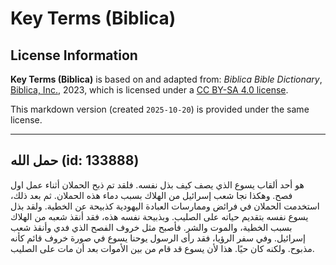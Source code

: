 # Key Terms (Biblica)

## License Information

**Key Terms (Biblica)** is based on and adapted from: _Biblica Bible Dictionary_, [Biblica, Inc.](https://www.biblica.com/), 2023, which is licensed under a [CC BY-SA 4.0 license](https://creativecommons.org/licenses/by-sa/4.0/legalcode.en).

This markdown version (created `2025-10-20`) is provided under the same license.



--------------------------------

## حمل الله (id: 133888)

هو أحد ألقاب يسوع الذي يصف كيف بذل نفسه. فلقد تم ذبح الحملان أثناء عمل اول فصح. وهكذا نجا شعب إسرائيل من الهلاك بسبب دماء هذه الحملان. ثم بعد ذلك، استخدمت الحملان في فرائض وممارسات العبادة اليهودية كذبيحة عن الخطية. ولقد بذل يسوع نفسه بتقديم حياته على الصليب. وبذبيحة نفسه هذه، فقد أنقذ شعبه من الهلاك بسبب الخطية، والموت والشر. فأصبح مثل خروف الفصح الذي فدي وأنقذ شعب إسرائيل. وفي سفر الرؤيا، فقد رأى الرسول يوحنا يسوع في صورة خروف قائم كأنه مذبوح. ولكنه كان حيًا. هذا لأن يسوع قد قام من بين الأموات بعد أن مات على الصليب.


